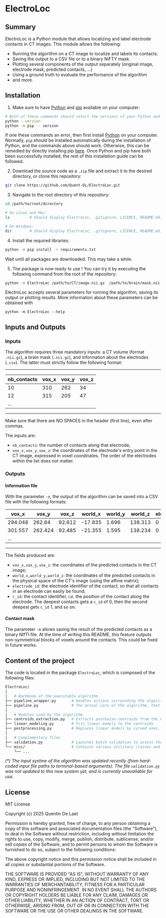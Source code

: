 # ElectroLoc

## Summary

ElectroLoc is a Python module that allows localizing and label electrode contacts in CT images. This module allows the following:
- Running the algorithm on a CT image to localize and labels its contacts.
- Saving the output to a CSV file or to a binary NiFTY mask.
- Plotting several components of the output separately (original image, electrode mask, predicted contacts, ...)
- Using a ground truth to evaluate the performance of the algorithm
- and more.

## Installation

1. Make sure to have [Python](https://www.python.org/downloads/) and [pip](https://pip.pypa.io/en/stable/installation/) available on your computer:
```sh
# Both of these commands should return the versions of your Python and pip
python --version
python -m pip -- version
```
If one these commands an error, then first install [Python](https://www.python.org/downloads/) on your computer. Normally, `pip` should be installed automatically during the installation of Python, and the commands above should work. Otherwise, this can be remedied by directly installing pip [here](https://pip.pypa.io/en/stable/installation/). Once Python and pip have both been successfully installed, the rest of this installation guide can be followed.

2. Download the source code as a `.zip` file and extract it to the desired directory, or clone this repository:
```sh
git clone https://github.com/Quent-DL/ElectroLoc.git
```

3. Navigate to the root directory of this repository:
```sh
cd /path/to/root/directory

# On Linux and Mac:
ls         # Should display ElectroLoc, .gitignore, LICENCE, README.md, and requirements.txt

# On Windows:
dir        # Should display ElectroLoc, .gitignore, LICENCE, README.md, and requirements.txt
```
4. Install the required libraries:
```sh
python -m pip install -r requirements.txt
```
Wait until all packages are downloaded. This may take a while.

5. The package is now ready to use ! You can try it by executing the following command from the root of the repository:
```sh
python -m ElectroLoc /path/to/CT/image.nii.gz  /path/to/brain/mask.nii.gz  /path/to/electrode/information.csv
```
ElectroLoc accepts several parameters for running the algorithm, saving its output or plotting results. More information about these parameters can be obtained with
```
python -m ElectroLoc --help
```

## Inputs and Outputs

### Inputs

The algorithm requires three mandatory inputs: a CT volume (format `.nii.gz`), a brain mask (`.nii.gz`), and information about the electrodes (`.csv`). The latter must strictly follow the following format:

------------------------------------
|nb_contacts|vox_x|vox_y|vox_z|
|-----------|-----|-----|-----|
|10|310|262|34|
|12|315|205|47|
| ... |
-------------------

Make sure that there are NO SPACES in the header (first line), even after commas.

The inputs are:
- `nb_contacts`: the number of contacts along that electrode;
- `vox_x,vox_y,vox_z`: the coordinates of the electrode's entry point in the CT image, expressed in voxel coordinates.
The order of the electrodes within the list does not matter.

### Outputs

#### Information file

With the parameter `-o`, the output of the algorithm can be saved into a CSV file with the following formats:

|vox_x|vox_y|vox_z|world_x|world_y|world_z|electrode_id|c_id|
|-----|-----|-----|-------|-------|-------|------------|----|
|294.048|262.64|92.612|-17.835|1.696|138.313|0|0|
|301.557|262.424|92.485|-21.355|1.595|138.234|0|1|
| ... |
-------------------------------------------------------------

The fields produced are:
- `vox_x,vox_y,vox_z`: the coordinates of the predicted contacts in the CT image;
- `world_x,world_y,world_z`: the coordinates of the predicted contacts in the physical space of the CT's image (using the affine matrix);
- `electrode_id`: the electrode identifier of the contact, so that all contacts in an electrode can easily be found;
- `c_id`: the contact identifier, *i.e.* the position of the contact along the electrode. The deepest contacts gets a `c_id` of 0, then the second deepest gets `c_id` 1, and so on.


#### Contact mask

The parameter `-m` allows saving the result of the predicted contacts as a binary NIfTI file. At the time of writing this README, this feature outputs non-symmetrical blocks of voxels around the contacts. This could be fixed in future works.


## Content of the project

The code is located in the package `ElectroLoc`, which is composed of the following files:
```sh
ElectroLoc/
|
|   # Backbone of the executable algorithm 
├── pipeline_wrapper.py       # Handles actions surrounding the algorithm such as retrieving the parameters, running the pipeline, saving, plotting, ...
├── pipeline.py               # The actual core of the algorithm, that launches the preprocessing, centroid extraction, linear modeling, and post-processing modules
|
|   # Modules used by the algorithm
├── centroids_extraction.py   # Extracts pointwise centroids from the CT's image along the electrodes
├── linear_modeling.py        # Fits linear models to the centroids
├── postprocessing.py         # Replaces linear models by curved ones, and generates equidistant contacts
|
|   # Complementary files
├── validation.py             # Launches batch validation to assess the performances of the model (*)
└── misc/                     # Contains various utilitary classes and functions used throughout the algorithm
    └── ...                   
```

*(\*) The input systme of the algorithm was updated recently (from hard-coded input file paths to terminal-based arguments). The file `validation.py` was not updated to this new system yet, and is currently unavailable for use.*


## License

MIT License

Copyright (c) 2025 Quentin De Laet

Permission is hereby granted, free of charge, to any person obtaining a copy
of this software and associated documentation files (the "Software"), to deal
in the Software without restriction, including without limitation the rights
to use, copy, modify, merge, publish, distribute, sublicense, and/or sell
copies of the Software, and to permit persons to whom the Software is
furnished to do so, subject to the following conditions:

The above copyright notice and this permission notice shall be included in all
copies or substantial portions of the Software.

THE SOFTWARE IS PROVIDED "AS IS", WITHOUT WARRANTY OF ANY KIND, EXPRESS OR
IMPLIED, INCLUDING BUT NOT LIMITED TO THE WARRANTIES OF MERCHANTABILITY,
FITNESS FOR A PARTICULAR PURPOSE AND NONINFRINGEMENT. IN NO EVENT SHALL THE
AUTHORS OR COPYRIGHT HOLDERS BE LIABLE FOR ANY CLAIM, DAMAGES OR OTHER
LIABILITY, WHETHER IN AN ACTION OF CONTRACT, TORT OR OTHERWISE, ARISING FROM,
OUT OF OR IN CONNECTION WITH THE SOFTWARE OR THE USE OR OTHER DEALINGS IN THE
SOFTWARE.
